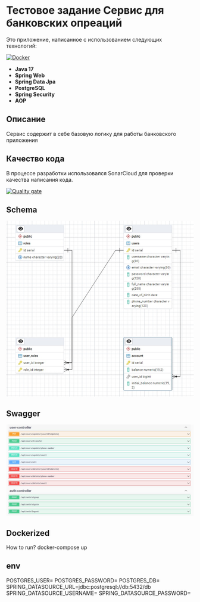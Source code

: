 # Тестовое задание Сервис для банковских опреаций
Это приложение, написанное с использованием следующих технологий:

[![Docker](https://github.com/ed1skrad/BankOperationsService/actions/workflows/pipeline.yaml/badge.svg)](https://github.com/ed1skrad/BankOperationsService/actions/workflows/pipeline.yaml)

- **Java 17**
- **Spring Web**
- **Spring Data Jpa**
- **PostgreSQL**
- **Spring Security**
- **AOP**

## Описание

Сервис содержит в себе базовую логику для работы банковского приложения

## Качество кода

В процессе разработки использовался SonarCloud для проверки качества написания кода.

[![Quality gate](https://sonarcloud.io/api/project_badges/quality_gate?project=ed1skrad_BankOperationsService)](https://sonarcloud.io/summary/new_code?id=ed1skrad_BankOperationsService)

## Schema
![db](https://github.com/ed1skrad/BankOperationsService/blob/main/image/db.jpg)

## Swagger
![swagger](https://github.com/ed1skrad/BankOperationsService/blob/main/image/swagger.jpg)

## Dockerized
How to run?
docker-compose up

## env

POSTGRES_USER=
POSTGRES_PASSWORD=
POSTGRES_DB=
SPRING_DATASOURCE_URL=jdbc:postgresql://db:5432/db
SPRING_DATASOURCE_USERNAME=
SPRING_DATASOURCE_PASSWORD=

